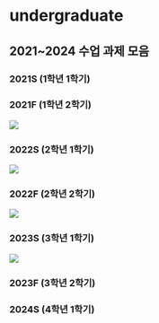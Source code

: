 # undergraduate

## 2021~2024 수업 과제 모음 

### 2021S (1학년 1학기)


### 2021F (1학년 2학기)
<img src="https://img.shields.io/badge/C-A8B9CC?style=for-the-badge&logo=Basic-Programming&logoColor=white">

### 2022S (2학년 1학기)
<img src="https://img.shields.io/badge/C-A8B9CC?style=for-the-badge&logo=Data-Structure&logoColor=white">

### 2022F (2학년 2학기)
<img src="https://img.shields.io/badge/C-A8B9CC?style=for-the-badge&logo=System-Programming&logoColor=white">

### 2023S (3학년 1학기)
<img src="https://img.shields.io/badge/C-A8B9CC?style=for-the-badge&logo=Network-Programming&logoColor=white">

### 2023F (3학년 2학기)

### 2024S (4학년 1학기)
